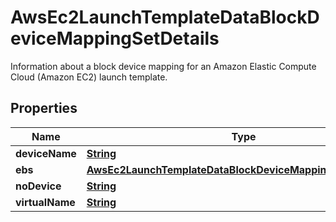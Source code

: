 

# AwsEc2LaunchTemplateDataBlockDeviceMappingSetDetails

 Information about a block device mapping for an Amazon Elastic Compute Cloud (Amazon EC2) launch template. 

## Properties

| Name | Type | Description | Notes |
|------------ | ------------- | ------------- | -------------|
|**deviceName** | [**String**](String.md) |  |  [optional] |
|**ebs** | [**AwsEc2LaunchTemplateDataBlockDeviceMappingSetDetailsEbs**](AwsEc2LaunchTemplateDataBlockDeviceMappingSetDetailsEbs.md) |  |  [optional] |
|**noDevice** | [**String**](String.md) |  |  [optional] |
|**virtualName** | [**String**](String.md) |  |  [optional] |



